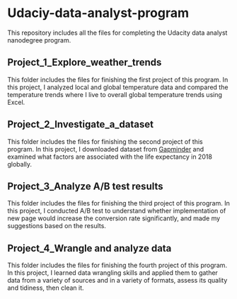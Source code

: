 # Udaciy-data-analyst-program

This repository includes all the files for completing the Udacity data analyst nanodegree program.

## Project_1_Explore_weather_trends
This folder includes the files for finishing the first project of this program. In this project, 
I analyzed local and global temperature data and compared the temperature trends where 
I live to overall global temperature trends using Excel.

## Project_2_Investigate_a_dataset
This folder includes the files for finishing the second project of this program. In this project,
I downloaded dataset from [Gapminder](https://www.gapminder.org/data/) and examined what 
factors are associated with the life expectancy in 2018 globally.

## Project_3_Analyze A/B test results
This folder includes the files for finishing the third project of this program. In this project,
I conducted A/B test to understand whether implementation of new page would increase the conversion rate significantly,
and made my suggestions based on the results.

## Project_4_Wrangle and analyze data
This folder includes the files for finishing the fourth project of this program. In this project, I learned data wrangling skills and applied them to gather data from a variety of sources and in a variety of formats, assess its quality and tidiness, then clean it.
